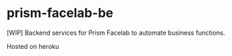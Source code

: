 # prism-facelab-be
[WIP] Backend services for Prism Facelab to automate business functions.

Hosted on heroku
